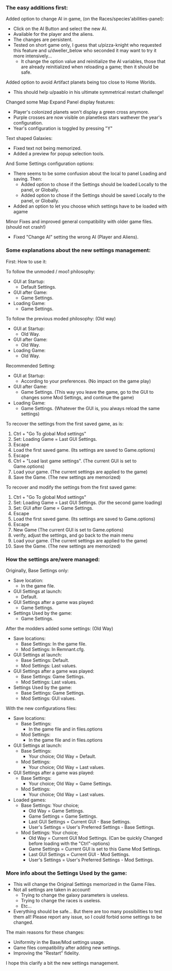 ### The easy additions first:

Added option to change AI in game, (on the Races/species'abilities-panel):
  - Click on the AI Button and select the new AI.
  - Available for the player and the aliens.
  - The changes are persistent.
  - Tested on short game only, I guess that u/pizza-knight who requested this feature and u/dweller_below who seconded it may want to try it more intensively...
    - It change the option value and reinitialize the AI variables, those that are already reinitialized when reloading a game; then it should be safe.

Added option to avoid Artifact planets being too close to Home Worlds.
  - This should help u/paablo in his ultimate symmetrical restart challenge!

Changed some Map Expand Panel display features:
  - Player's colonized planets won't display a green cross anymore.
  - Purple crosses are now visible on planetless stars wathever the year's configuration.
  - Year's  configuration is toggled by pressing "Y"

Text shaped Galaxies:
  - Fixed text not being memorized.
  - Added a preview for popup selection tools.

And Some Settings configuration options:
  - There seems to be some confusion about the local to panel Loading and saving. Then:
    - Added option to chose if the Settings should be loaded Locally to the panel, or Globally.
    - Added option to chose if the Settings should be saved Locally to the panel, or Globally.
  - Added an option to let you choose which settings have to be loaded with agame

Minor Fixes and improved general compatibility with older game files. (should not crash!)
  - Fixed "Change AI" setting the wrong AI (Player and Aliens).

### Some explanations about the new settings management:

First: How to use it:

To follow the unmoded / moo1 philosophy:
  - GUI at Startup:
    - Default Settings.
  - GUI after Game:
    - Game Settings.
  - Loading Game:
    - Game Settings.

To follow the previous moded philosophy: (Old way)
  - GUI at Startup:
    - Old Way.
  - GUI after Game:
    - Old Way.
  - Loading Game:
    - Old Way.

Recommended Setting:
  - GUI at Startup:
    - According to your preferences. (No impact on the game play)
  - GUI after Game:
    - Game Settings. (This way you leave the game, go to the GUI to changes some Mod Settings, and continue the game)
  - Loading Game:
    - Game Settings. (Whatever the GUI is, you always reload the same settings)

To recover the settings from the first saved game, as is:
  1.  Ctrl + "Go To global Mod settings"
  2.  Set: Loading Game = Last GUI Settings.
  3.  Escape
  4.  Load the first saved game. (Its settings are saved to Game.options)
  5.  Escape
  6.  Ctrl + "Load last game settings". (The current GUI is set to Game.options)
  7.  Load your game. (The current settings are applied to the game)
  8.  Save the Game. (The new settings are memorized)

To recover and modify the settings from the first saved game:
  1.  Ctrl + "Go To global Mod settings"
  2.  Set: Loading Game = Last GUI Settings. (for the second game loading)
  3.  Set: GUI after Game = Game Settings.
  4.  Escape
  4.  Load the first saved game. (Its settings are saved to Game.options)
  5.  Escape
  6.  New Game  (The current GUI is set to Game.options)
  7.  verify, adjust the settings, and go back to the main menu
  8.  Load your game. (The current settings are applied to the game)
  9.  Save the Game. (The new settings are memorized)

### How the settings are/were managed:

Originally, Base Settings only:
  - Save location:
    - In the game file.
  - GUI Settings at launch:
    - Default.
  - GUI Settings after a game was played:
    - Game Settings.
  - Settings Used by the game:
    - Game Settings.

After the modders added some settings: (Old Way)
  - Save locations:
    - Base Settings: In the game file.
    - Mod Settings: In Remnant.cfg.
  - GUI Settings at launch:
    - Base Settings: Default.
    - Mod Settings: Last values.
  - GUI Settings after a game was played:
    - Base Settings: Game Settings.
    - Mod Settings: Last values.
  - Settings Used by the game:
    - Base Settings: Game Settings.
    - Mod Settings: GUI values.
  
With the new configurations files:
  - Save locations:
    - Base Settings:
      - In the game file and in files.options
    - Mod Settings:
      - In the game file and in files.options
  - GUI Settings at launch:
    - Base Settings:
      - Your choice; Old Way = Default.
    - Mod Settings:
      - Your choice; Old Way = Last values.
  - GUI Settings after a game was played:
    - Base Settings:
      - Your choice; Old Way = Game Settings.
    - Mod Settings:
      - Your choice; Old Way = Last values.
  - Loaded games:
    - Base Settings: Your choice;
      - Old Way = Game Settings.
      - Game Settings = Game Settings.
      - Last GUI Settings = Current GUI - Base Settings.
      - User's Settings = User's Preferred Settings - Base Settings.      
    - Mod Settings: Your choice;
      - Old Way = Current GUI Mod Settings. (Can be quickly Changed before loading with the "Ctrl"-options)
      - Game Settings = Current GUI is set to this Game Mod Settings.
      - Last GUI Settings = Current GUI - Mod Settings.
      - User's Settings = User's Preferred Settings - Mod Settings.      

### More info about the Settings Used by the game:

- This will change the Original Settings memorized in the Game Files.
- Not all settings are taken in account!
  - Trying to change the galaxy parameters is useless.
  - Trying to change the races is useless.
  - Etc...
- Everything should be safe... But there are too many possibilities to test them all! Please report any issue, so I could forbid some settings to be changed.

The main reasons for these changes:
  - Uniformity in the Base/Mod settings usage.
  - Game files compatibility after adding new settings.
  - Improving the "Restart" fidelity.

I hope this clarify a bit the new settings management.
